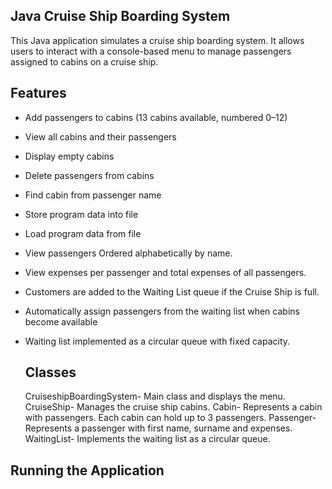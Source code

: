 ## Java Cruise Ship Boarding System ##

This Java application simulates a cruise ship boarding system. It allows users to interact with a console-based menu to manage passengers assigned to cabins on a cruise ship. 

## Features
- Add passengers to cabins (13 cabins available, numbered 0–12)
- View all cabins and their passengers
- Display empty cabins
- Delete passengers from cabins
- Find cabin from passenger name
- Store program data into file
- Load program data from file
- View passengers Ordered alphabetically by name.
- View expenses per passenger and total expenses of all passengers.
- Customers are added to the Waiting List queue if the Cruise Ship is full.
- Automatically assign passengers from the waiting list when cabins become available
- Waiting list implemented as a circular queue with fixed capacity.

  ## Classes
  CruiseshipBoardingSystem- Main class and displays the menu. 
  CruiseShip- Manages the cruise ship cabins. 
  Cabin- Represents a cabin with passengers. Each cabin can hold up to 3 passengers.
  Passenger- Represents a passenger with first name, surname and expenses.
  WaitingList- Implements the waiting list as a circular queue. 

## Running the Application
  
  
